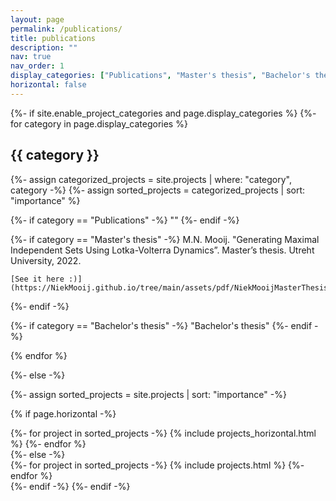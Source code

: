 ```yaml
---
layout: page
permalink: /publications/
title: publications
description: ""
nav: true
nav_order: 1
display_categories: ["Publications", "Master's thesis", "Bachelor's thesis"]
horizontal: false
---
```


<!-- pages/publications.md -->
<div class="projects">
{%- if site.enable_project_categories and page.display_categories %}
  <!-- Display categorized projects -->
  {%- for category in page.display_categories %}
  <h2 class="category">{{ category }}</h2>
  {%- assign categorized_projects = site.projects | where: "category", category -%}
  {%- assign sorted_projects = categorized_projects | sort: "importance" %}
  <!-- Generate cards for each project -->
  
  {%- if category == "Publications" -%}
    ""
  {%- endif -%}
  
  {%- if category == "Master's thesis" -%}
    M.N. Mooij. "Generating Maximal Independent Sets Using Lotka-Volterra Dynamics”. Master’s thesis. Utreht University, 2022.
  
    [See it here :)](https://NiekMooij.github.io/tree/main/assets/pdf/NiekMooijMasterThesisGeneratingMaximalIndependentSetsUsingLotkaVolterraDynamics.pdf)
  
  {%- endif -%}
  
  {%- if category == "Bachelor's thesis" -%}
    "Bachelor's thesis"
  {%- endif -%}
  
  {% endfor %}

{%- else -%}
<!-- Display projects without categories -->
  {%- assign sorted_projects = site.projects | sort: "importance" -%}
  <!-- Generate cards for each project -->
  {% if page.horizontal -%}
  <div class="container">
    <div class="row row-cols-2">
    {%- for project in sorted_projects -%}
      {% include projects_horizontal.html %}
    {%- endfor %}
    </div>
  </div>
  {%- else -%}
  <div class="grid">
    {%- for project in sorted_projects -%}
      {% include projects.html %}
    {%- endfor %}
  </div>
  {%- endif -%}
{%- endif -%}
</div>

 

